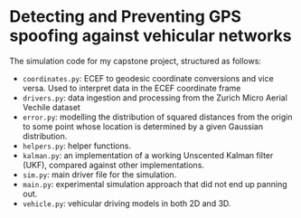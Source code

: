 # Detecting and Preventing GPS spoofing against vehicular networks

The simulation code for my capstone project, structured as follows:

- `coordinates.py`: ECEF to geodesic coordinate conversions and vice versa. Used to interpret data in the ECEF coordinate frame
- `drivers.py`: data ingestion and processing from the Zurich Micro Aerial Vechile dataset
- `error.py`: modelling the distribution of squared distances from the origin to some point whose location is determined by a given Gaussian distribution.
- `helpers.py`: helper functions.
- `kalman.py`: an implementation of a working Unscented Kalman filter (UKF), compared against other implementations.
- `sim.py`: main driver file for the simulation.
- `main.py`: experimental simulation approach that did not end up panning out.
- `vehicle.py`: vehicular driving models in both 2D and 3D.
